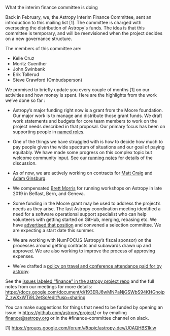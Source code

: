 What the interim finance committee is doing

Back in February, we, the Astropy Interim Finance Committee, sent an introduction to this mailing list [1]. The committee is charged with overseeing the distribution of Astropy's funds. The idea is that this committee is temporary, and will be reenvisioned when the project decides on a new governance structure.

The members of this committee are:

- Kelle Cruz
- Moritz Guenther
- John Swinbank
- Erik Tollerud
- Steve Crawford (Ombudsperson) 

We promised to briefly update you every couple of months [1] on our activities and how money is spent. Here are the highlights from the work we’ve done so far :

- Astropy’s major funding right now is a grant from the Moore
  foundation. Our major work is to manage and distribute those grant
  funds. We draft work statements and budgets for core team members to
  work on the project needs described in that proposal. Our primary
  focus has been on supporting people in [named
  roles](https://www.astropy.org/team.html).

- One of the things we have struggled with is how to decide how much
  to pay people given the wide spectrum of situations and our goal of
  paying equitably. We have made some progress on this complex topic
  but welcome community input. See our [running notes](https://docs.google.com/document/d/193ERJ6wMNPaNjGSWbS94KHGnojpZ_zwXxWTi9L2etSo/edit?usp=sharing) for details of
  the discussion.

- As of now, we are actively working on contracts for
  [Matt Craig](https://github.com/astropy/project/issues/63) and
  [Adam Ginsburg](https://github.com/astropy/project/issues/70).

- We compensated [Brett Morris](https://github.com/astropy/project/issues/67)
  for running workshops on Astropy in late 2019 in Belfast, Bern, and Geneva.

- Some funding in the Moore grant may be used to address the project’s
  needs as they arise. The last Astropy coordination meeting
  identified a need for a software operational support specialist who
  can help volunteers with getting started on GitHub, merging,
  rebasing etc. We have [advertised that position](https://github.com/astropy/project/blob/main/finance/jobs/2020_githubresponder.rst)
  and convened a selection committee. We are expecting a start date this summer.

- We are working with NumFOCUS (Astropy’s fiscal sponsor) on the
  processes around getting contracts and subawards drawn up and
  approved.  We are also working to improve the process of approving
  expenses.

- We’ve drafted a [policy on travel and conference attendance paid for
  by astropy](https://github.com/astropy/project/blob/main/finance/funding_requests.md).

See the [issues labeled “finance” in the astropy project repo](https://github.com/astropy/project/issues?q=is%3Aissue+label%3A%22finance+%3Amoneybag%3A%22) and the full notes from our meetings for more details:
https://docs.google.com/document/d/193ERJ6wMNPaNjGSWbS94KHGnojpZ_zwXxWTi9L2etSo/edit?usp=sharing

You can make suggestions for things that need to be funded by opening an issue in https://github.com/astropy/project/ or by emailing finance@astropy.org or in the #finance-committee channel on slack.

[1] https://groups.google.com/forum/#!topic/astropy-dev/U0AQHBS1klw
